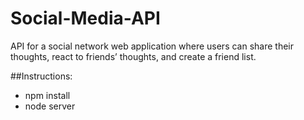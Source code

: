 # Social-Media-API
API for a social network web application where users can share their thoughts, react to friends’ thoughts, and create a friend list. 

##Instructions: 
* npm install
* node server

